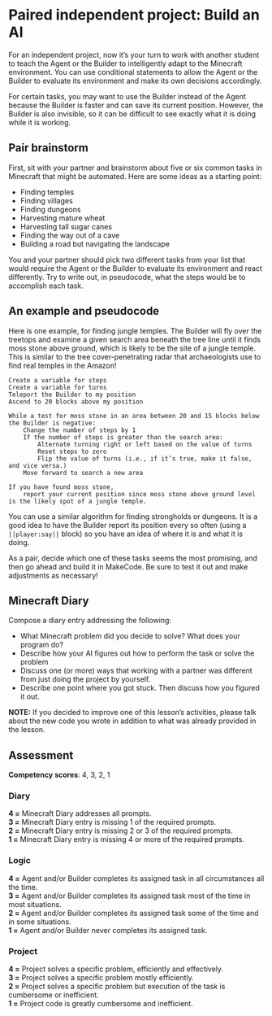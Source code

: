 # Paired independent project: Build an AI

For an independent project, now it’s your turn to work with another student to teach the Agent or the Builder to intelligently adapt to the Minecraft environment. You can use conditional statements to allow the Agent or the Builder to evaluate its environment and make its own decisions accordingly.

For certain tasks, you may want to use the Builder instead of the Agent because the Builder is faster and can save its current position. However, the Builder is also invisible, so it can be difficult to see exactly what it is doing while it is working.

## Pair brainstorm

First, sit with your partner and brainstorm about five or six common tasks in Minecraft that might be automated. Here are some ideas as a starting point:

* Finding temples
* Finding villages
* Finding dungeons
* Harvesting mature wheat
* Harvesting tall sugar canes
* Finding the way out of a cave
* Building a road but navigating the landscape

You and your partner should pick two different tasks from your list that would require the Agent or the Builder to evaluate its environment and react differently. Try to write out, in pseudocode, what the steps would be to accomplish each task.

## An example and pseudocode

Here is one example, for finding jungle temples. The Builder will fly over the treetops and examine a given search area beneath the tree line until it finds moss stone above ground, which is likely to be the site of a jungle temple. This is similar to the tree cover-penetrating radar that archaeologists use to find real temples in the Amazon!

    Create a variable for steps
    Create a variable for turns
    Teleport the Builder to my position
    Ascend to 20 blocks above my position
    
    While a test for moss stone in an area between 20 and 15 blocks below the Builder is negative:
        Change the number of steps by 1
        If the number of steps is greater than the search area:
            Alternate turning right or left based on the value of turns
            Reset steps to zero
            Flip the value of turns (i.e., if it’s true, make it false, and vice versa.)    
        Move forward to search a new area
    
    If you have found moss stone,
        report your current position since moss stone above ground level is the likely spot of a jungle temple.
    

You can use a similar algorithm for finding strongholds or dungeons. It is a good idea to have the Builder report its position every so often (using a `||player:say||` block) so you have an idea of where it is and what it is doing.

As a pair, decide which one of these tasks seems the most promising, and then go ahead and build it in MakeCode. Be sure to test it out and make adjustments as necessary!

## Minecraft Diary

Compose a diary entry addressing the following:

* What Minecraft problem did you decide to solve? What does your program do?
* Describe how your AI figures out how to perform the task or solve the problem
* Discuss one (or more) ways that working with a partner was different from just doing the project by yourself.
* Describe one point where you got stuck. Then discuss how you figured it out.

**NOTE:** If you decided to improve one of this lesson’s activities, please talk about the new code you wrote in addition to what was already provided in the lesson.

## Assessment

**Competency scores**: 4, 3, 2, 1

### Diary

**4 =** Minecraft Diary addresses all prompts.  
**3 =** Minecraft Diary entry is missing 1 of the required prompts.  
**2 =** Minecraft Diary entry is missing 2 or 3 of the required prompts.  
**1 =** Minecraft Diary entry is missing 4 or more of the required prompts.

### Logic

**4 =** Agent and/or Builder completes its assigned task in all circumstances all the time.  
**3 =** Agent and/or Builder completes its assigned task most of the time in most situations.  
**2 =** Agent and/or Builder completes its assigned task some of the time and in some situations.  
**1 =** Agent and/or Builder never completes its assigned task.

### Project

**4 =** Project solves a specific problem, efficiently and effectively.  
**3 =** Project solves a specific problem mostly efficiently.  
**2 =** Project solves a specific problem but execution of the task is cumbersome or inefficient.  
**1 =** Project code is greatly cumbersome and inefficient.